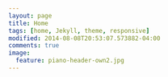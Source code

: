 ```yaml
---
layout: page
title: Home
tags: [home, Jekyll, theme, responsive]
modified: 2014-08-08T20:53:07.573882-04:00
comments: true
image:
  feature: piano-header-own2.jpg
---
```

